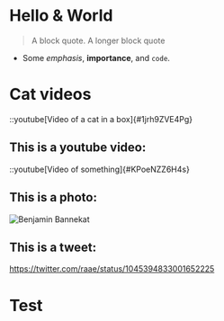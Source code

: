 # Hello & World

> A block quote. A longer block quote

* Some _emphasis_, **importance**, and `code`.

# Cat videos

::youtube[Video of a cat in a box]{#1jrh9ZVE4Pg}

## This is a youtube video:

::youtube[Video of something]{#KPoeNZZ6H4s}

## This is a photo:

![Benjamin Bannekat](https://octodex.github.com/images/bannekat.png)

## This is a tweet:

https://twitter.com/raae/status/1045394833001652225

# Test